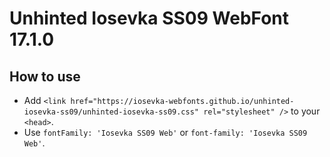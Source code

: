 # Unhinted Iosevka SS09 WebFont 17.1.0

## How to use

- Add `<link href="https://iosevka-webfonts.github.io/unhinted-iosevka-ss09/unhinted-iosevka-ss09.css" rel="stylesheet" />` to your `<head>`.
- Use `fontFamily: 'Iosevka SS09 Web'` or `font-family: 'Iosevka SS09 Web'`.
